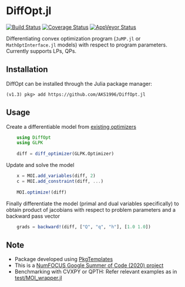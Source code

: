 # DiffOpt.jl
[![Build Status](https://travis-ci.org/AKS1996/DiffOpt.jl.svg?branch=master)](https://travis-ci.org/AKS1996/DiffOpt.jl) 
[![Coverage Status](https://coveralls.io/repos/github/AKS1996/DiffOpt.jl/badge.svg?branch=master)](https://coveralls.io/github/AKS1996/DiffOpt.jl?branch=master)
[![AppVeyor Status](https://ci.appveyor.com/api/projects/status/github/AKS1996/DiffOpt.jl?branch=master&svg=true)](https://ci.appveyor.com/project/AKS1996/diffopt-jl)


Differentiating convex optimization program (`JuMP.jl` or `MathOptInterface.jl` models) with respect to program parameters. Currently supports LPs, QPs.

## Installation
DiffOpt can be installed through the Julia package manager:
```
(v1.3) pkg> add https://github.com/AKS1996/DiffOpt.jl
```

## Usage
Create a differentiable model from [existing optimizers](https://www.juliaopt.org/JuMP.jl/stable/installation/)
```julia
    using DiffOpt
    using GLPK
    
    diff = diff_optimizer(GLPK.Optimizer)
```
Update and solve the model 
```julia
    x = MOI.add_variables(diff, 2)
    c = MOI.add_constraint(diff, ...)
    
    MOI.optimize!(diff)
```
Finally differentiate the model (primal and dual variables specifically) to obtain product of jacobians with respect to problem parameters and a backward pass vector
```julia
    grads = backward!(diff, ["Q", "q", "h"], [1.0 1.0])
```

## Note
- Package developed using [PkgTemplates](https://github.com/invenia/PkgTemplates.jl)
- This is a [NumFOCUS Google Summer of Code (2020) project](https://summerofcode.withgoogle.com/organizations/4727917315096576/?sp-page=2#5232064888045568)
- Benchmarking with CVXPY or QPTH: Refer relevant examples as in [test/MOI_wrapper.jl](https://github.com/AKS1996/DiffOpt.jl/blob/master/test/MOI_wrapper.jl#L130)
